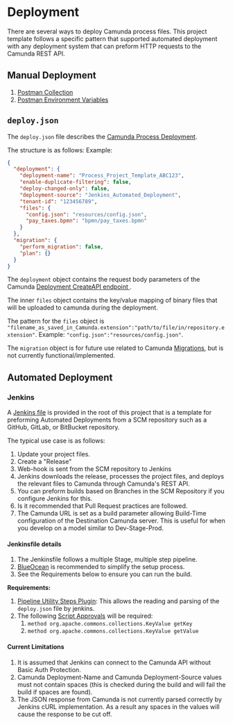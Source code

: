 # Deployment

There are several ways to deploy Camunda process files.  This project template follows a specific pattern that supported automated deployment with any deployment system that can preform HTTP requests to the Camunda REST API.

## Manual Deployment

1. [Postman Collection](ProcessProjectRenameMe.postman_collection)
1. [Postman Environment Variables](CamundaServer.postman_environment)

## `deploy.json`

The `deploy.json` file describes the [Camunda Process Deployment](https://docs.camunda.org/manual/7.7/reference/rest/deployment/post-deployment/).

The structure is as follows:
Example:

```json
{
  "deployment": {
    "deployment-name": "Process_Project_Template_ABC123",
    "enable-duplicate-filtering": false,
    "deploy-changed-only": false,
    "deployment-source": "Jenkins_Automated_Deployment",
    "tenant-id": "123456789",
    "files": {
      "config.json": "resources/config.json",
      "pay_taxes.bpmn": "bpmn/pay_taxes.bpmn"
    }
  },
  "migration": {
    "perform_migration": false,
    "plan": {}
  }
}
```

The `deployment` object contains the request body parameters of the Camunda [Deployment CreateAPI endpoint ](https://docs.camunda.org/manual/7.7/reference/rest/deployment/post-deployment/).  

The inner `files` object contains the key/value mapping of binary files that will be uploaded to camunda during the deployment.

The pattern for the `files` object is `"filename_as_saved_in_Camunda.extension":"path/to/file/in/repository.extension"`.  Example: `"config.json":"resources/config.json"`.

The `migration` object is for future use related to Camunda [Migrations](https://docs.camunda.org/manual/7.7/reference/rest/migration/), but is not currently functional/implemented.


## Automated Deployment

### Jenkins

A [Jenkins file](../Jenkinsfile) is provided in the root of this project that is a template for preforming Automated Deployments from a SCM repository such as a GitHub, GitLab, or BitBucket repository.

The typical use case is as follows:

1. Update your project files.
1. Create a "Release"
1. Web-hook is sent from the SCM repository to Jenkins
1. Jenkins downloads the release, processes the project files, and deploys the relevant files to Camunda through Camunda's REST API.
1. You can preform builds based on Branches in the SCM Repository if you configure Jenkins for this.
1. Is it recommended that Pull Request practices are followed.
1. The Camunda URL is set as a build parameter allowing Build-Time configuration of the Destination Camunda server.  This is useful for when you develop on a model similar to Dev-Stage-Prod.

#### Jenkinsfile details

1. The Jenkinsfile follows a multiple Stage, multiple step pipeline.
1. [BlueOcean](https://jenkins.io/projects/blueocean/) is recommended to simplify the setup process.
1. See the Requirements below to ensure you can run the build.

**Requirements:**

1. [Pipeline Utility Steps Plugin](https://wiki.jenkins-ci.org/display/JENKINS/Pipeline+Utility+Steps+Plugin): This allows the reading and parsing of the `deploy.json` file by jenkins.
1. The following [Script Approvals](https://wiki.jenkins-ci.org/display/JENKINS/Script+Security+Plugin/#ScriptSecurityPlugin-ScriptApproval) will be required:
    1. `method org.apache.commons.collections.KeyValue getKey`
    1. `method org.apache.commons.collections.KeyValue getValue`

#### Current Limitations

1. It is assumed that Jenkins can connect to the Camunda API without Basic Auth Protection.
1. Camunda Deployment-Name and Camunda Deployment-Source values must not contain spaces (this is checked during the build and will fail the build if spaces are found).
1. The JSON response from Camunda is not currently parsed correctly by Jenkins cURL implementation.  As a result any spaces in the values will cause the response to be cut off.

